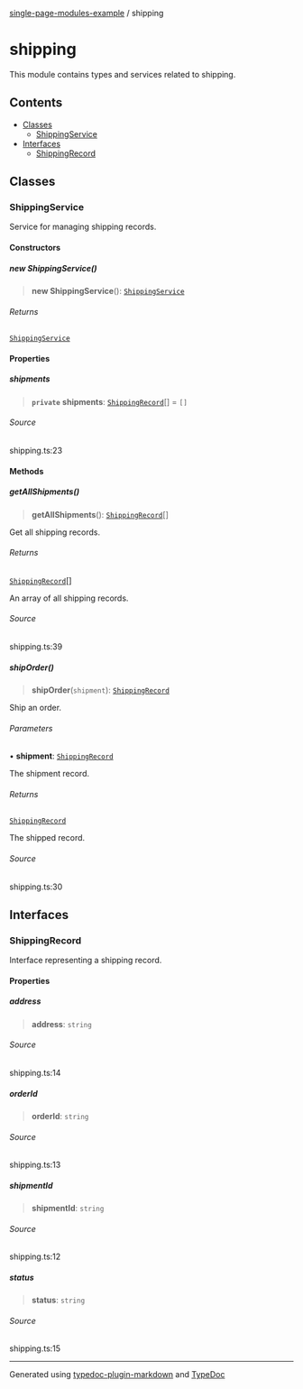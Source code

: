 [single-page-modules-example](README.md) / shipping

# shipping

This module contains types and services related to shipping.

## Contents

- [Classes](shipping.md#classes)
    - [ShippingService](shipping.md#shippingservice)
- [Interfaces](shipping.md#interfaces)
    - [ShippingRecord](shipping.md#shippingrecord)

## Classes

### ShippingService

Service for managing shipping records.

#### Constructors

##### new ShippingService()

> **new ShippingService**(): [`ShippingService`](shipping.md#shippingservice)

###### Returns

[`ShippingService`](shipping.md#shippingservice)

#### Properties

##### shipments

> **`private`** **shipments**: [`ShippingRecord`](shipping.md#shippingrecord)[] = `[]`

###### Source

shipping.ts:23

#### Methods

##### getAllShipments()

> **getAllShipments**(): [`ShippingRecord`](shipping.md#shippingrecord)[]

Get all shipping records.

###### Returns

[`ShippingRecord`](shipping.md#shippingrecord)[]

An array of all shipping records.

###### Source

shipping.ts:39

##### shipOrder()

> **shipOrder**(`shipment`): [`ShippingRecord`](shipping.md#shippingrecord)

Ship an order.

###### Parameters

• **shipment**: [`ShippingRecord`](shipping.md#shippingrecord)

The shipment record.

###### Returns

[`ShippingRecord`](shipping.md#shippingrecord)

The shipped record.

###### Source

shipping.ts:30

## Interfaces

### ShippingRecord

Interface representing a shipping record.

#### Properties

##### address

> **address**: `string`

###### Source

shipping.ts:14

##### orderId

> **orderId**: `string`

###### Source

shipping.ts:13

##### shipmentId

> **shipmentId**: `string`

###### Source

shipping.ts:12

##### status

> **status**: `string`

###### Source

shipping.ts:15

***

Generated using [typedoc-plugin-markdown](https://www.npmjs.com/package/typedoc-plugin-markdown) and [TypeDoc](https://typedoc.org/)
